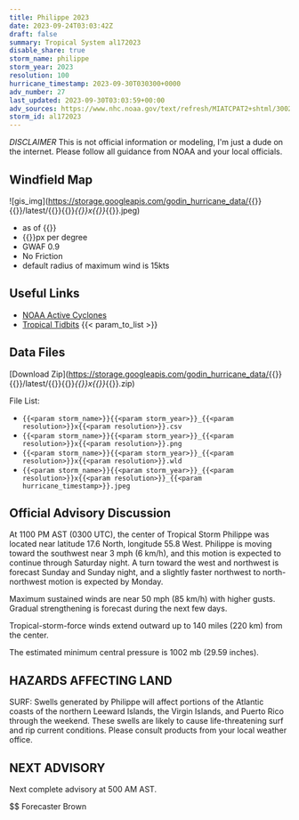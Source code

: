 ```yaml
---
title: Philippe 2023
date: 2023-09-24T03:03:42Z
draft: false
summary: Tropical System al172023
disable_share: true
storm_name: philippe
storm_year: 2023
resolution: 100
hurricane_timestamp: 2023-09-30T030300+0000
adv_number: 27
last_updated: 2023-09-30T03:03:59+00:00
adv_sources: https://www.nhc.noaa.gov/text/refresh/MIATCPAT2+shtml/300236.shtml;https://www.nhc.noaa.gov/refresh/graphics_at2+shtml/023835.shtml?cone
storm_id: al172023
---
```

*DISCLAIMER* This is not official information or modeling, I'm just a dude on the internet.  Please follow all guidance from NOAA and your local officials.

## Windfield Map
![gis_img](https://storage.googleapis.com/godin_hurricane_data/{{<param storm_name>}}{{<param storm_year>}}/latest/{{<param storm_name>}}{{<param storm_year>}}_{{<param resolution>}}x{{<param resolution>}}_{{<param hurricane_timestamp>}}.jpeg)

- as of {{<param last_updated>}}
- {{<param resolution>}}px per degree
- GWAF 0.9
- No Friction
- default radius of maximum wind is 15kts

## Useful Links
- [NOAA Active Cyclones](https://www.nhc.noaa.gov/)
- [Tropical Tidbits](https://www.tropicaltidbits.com/storminfo/)
{{< param_to_list >}}

## Data Files
[Download Zip](https://storage.googleapis.com/godin_hurricane_data/{{<param storm_name>}}{{<param storm_year>}}/latest/{{<param storm_name>}}{{<param storm_year>}}_{{<param resolution>}}x{{<param resolution>}}_{{<param hurricane_timestamp>}}.zip)

File List:
- `{{<param storm_name>}}{{<param storm_year>}}_{{<param resolution>}}x{{<param resolution>}}.csv`
- `{{<param storm_name>}}{{<param storm_year>}}_{{<param resolution>}}x{{<param resolution>}}.png`
- `{{<param storm_name>}}{{<param storm_year>}}_{{<param resolution>}}x{{<param resolution>}}.wld`
- `{{<param storm_name>}}{{<param storm_year>}}_{{<param resolution>}}x{{<param resolution>}}_{{<param hurricane_timestamp>}}.jpeg`


## Official Advisory Discussion
At 1100 PM AST (0300 UTC), the center of Tropical Storm Philippe was
located near latitude 17.6 North, longitude 55.8 West. Philippe is
moving toward the southwest near 3 mph (6 km/h), and this motion is 
expected to continue through Saturday night.  A turn toward the west 
and northwest is forecast Sunday and Sunday night, and a slightly 
faster northwest to north-northwest motion is expected by Monday.
 
Maximum sustained winds are near 50 mph (85 km/h) with higher gusts.
Gradual strengthening is forecast during the next few days.
 
Tropical-storm-force winds extend outward up to 140 miles (220 km)
from the center.
 
The estimated minimum central pressure is 1002 mb (29.59 inches).
 
 
HAZARDS AFFECTING LAND
----------------------
SURF:  Swells generated by Philippe will affect portions of the
Atlantic coasts of the northern Leeward Islands, the Virgin
Islands, and Puerto Rico through the weekend.  These swells are
likely to cause life-threatening surf and rip current conditions.
Please consult products from your local weather office.
 
 
NEXT ADVISORY
-------------
Next complete advisory at 500 AM AST.
 
$$
Forecaster Brown
